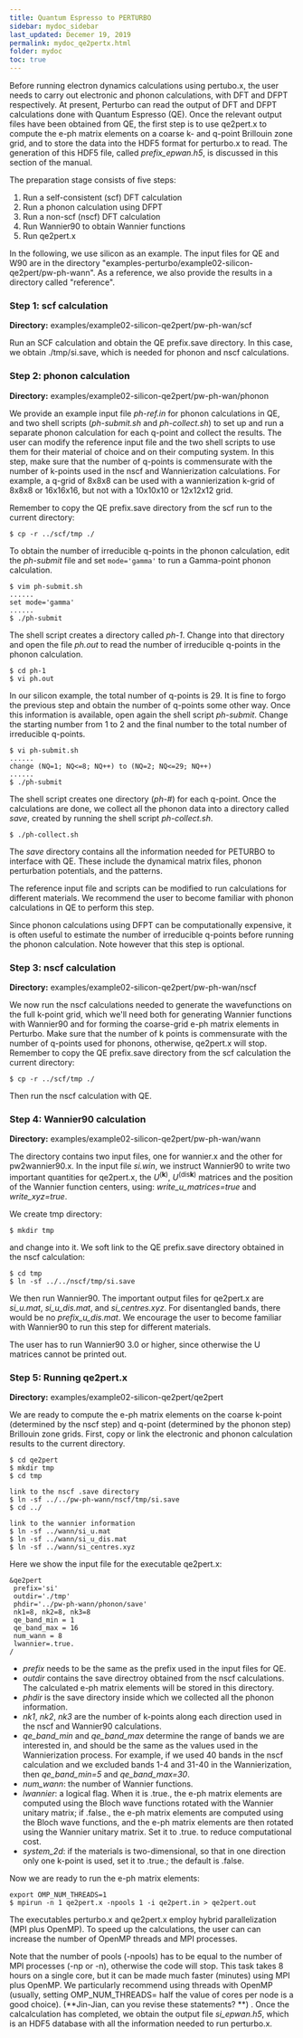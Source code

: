 ```yaml
---
title: Quantum Espresso to PERTURBO
sidebar: mydoc_sidebar
last_updated: Decemer 19, 2019
permalink: mydoc_qe2pertx.html
folder: mydoc
toc: true
---
```


Before running electron dynamics calculations using pertubo.x, the user needs to carry out electronic and phonon calculations, with DFT and DFPT respectively. At present, Perturbo can read the output of DFT and DFPT calculations done with Quantum Espresso (QE). Once the relevant output files have been obtained from QE, the first step is to use qe2pert.x to compute the e-ph matrix elements on a coarse k- and q-point Brillouin zone grid, and to store the data into the HDF5 format for perturbo.x to read. The generation of this HDF5 file, called _prefix\_epwan.h5_, is discussed in this section of the manual.

The preparation stage consists of five steps:

1. Run a self-consistent (scf) DFT calculation
2. Run a phonon calculation using DFPT
3. Run a non-scf (nscf) DFT calculation
4. Run Wannier90 to obtain Wannier functions
5. Run qe2pert.x

In the following, we use silicon as an example. The input files for QE and W90 are in the directory "examples-perturbo/example02-silicon-qe2pert/pw-ph-wann". As a reference, we also provide the results in a directory called "reference". 

### Step 1: scf calculation

<div markdown="span" class="alert alert-warning" role="alert"><i class="fa fa-folder"></i> <b>Directory:</b> examples/example02-silicon-qe2pert/pw-ph-wan/scf </div>

Run an SCF calculation and obtain the QE prefix.save directory. In this case, we obtain ./tmp/si.save, which is needed for phonon and nscf calculations.

### Step 2: phonon calculation

<div markdown="span" class="alert alert-warning" role="alert"><i class="fa fa-folder"></i> <b>Directory:</b> examples/example02-silicon-qe2pert/pw-ph-wan/phonon</div>

We provide an example input file  _ph-ref.in_ for phonon calculations in QE, and two shell scripts (_ph-submit.sh_ and _ph-collect.sh_) to set up and run a separate phonon calculation for each q-point and collect the results. The user can modify the reference input file and the two shell scripts to use them for their material of choice and on their computing system. In this step, make sure that the number of q-points is commensurate with the number of k-points used in the nscf and Wannierization calculations. For example, a q-grid of 8x8x8 can be used with a wannierization k-grid of 8x8x8 or 16x16x16, but not with a 10x10x10 or 12x12x12 grid.  

Remember to copy the QE prefix.save directory from the scf run to the current directory:

```
$ cp -r ../scf/tmp ./
```

To obtain the number of irreducible q-points in the phonon calculation, edit the _ph-submit_ file and set ```mode='gamma'``` to run a Gamma-point phonon calculation.

```
$ vim ph-submit.sh
......
set mode='gamma'
......
$ ./ph-submit
```

The shell script creates a directory called _ph-1_. Change into that directory and open the file _ph.out_ to read the number of irreducible q-points in the phonon calculation.

```
$ cd ph-1
$ vi ph.out
```

In our silicon example, the total number of q-points is 29. It is fine to forgo the previous step and obtain the number of q-points some other way. Once this information is available, open again the shell script _ph-submit_. Change the starting number from 1 to 2 and the final number to the total number of irreducible q-points. 

```
$ vi ph-submit.sh
......
change (NQ=1; NQ<=8; NQ++) to (NQ=2; NQ<=29; NQ++)
......
$ ./ph-submit
```

The shell script creates one directory (_ph-#_) for each q-point. Once the calculations are done, we collect all the phonon data into a directory called _save_, created by running the shell script _ph-collect.sh_.

```
$ ./ph-collect.sh
```

The _save_ directory contains all the information needed for PETURBO to interface with QE. These include the dynamical matrix files, phonon perturbation potentials, and the patterns.

The reference input file and scripts can be modified to run calculations for different materials. We recommend the user to become familiar with phonon calculations in QE to perform this step. 

Since phonon calculations using DFPT can be  computationally expensive, it is often useful to estimate the number of irreducible q-points before running the phonon calculation. Note however that this step is optional.

### Step 3: nscf calculation

<div markdown="span" class="alert alert-warning" role="alert"><i class="fa fa-folder"></i> <b>Directory:</b> examples/example02-silicon-qe2pert/pw-ph-wan/nscf</div>

We now run the nscf calculations needed to generate the wavefunctions on the full k-point grid, which we'll need both for generating Wannier functions with Wannier90 and for forming the coarse-grid e-ph matrix elements in Perturbo. Make sure that the number of k points is commensurate with the number of q-points used for phonons, otherwise, qe2pert.x will stop. Remember to copy the QE prefix.save directory from the scf calculation the current directory:

```
$ cp -r ../scf/tmp ./
```

Then run the nscf calculation with QE. 


### Step 4: Wannier90 calculation

<div markdown="span" class="alert alert-warning" role="alert"><i class="fa fa-folder"></i> <b>Directory:</b> examples/example02-silicon-qe2pert/pw-ph-wan/wann</div>

The directory contains two input files, one for wannier.x and the other for pw2wannier90.x. In the input file _si.win_, we instruct Wannier90 to write two important quantities for qe2pert.x, the $U^(\bm{k})$, $U^(\text{dis}\bm{k})$ matrices and the position of the Wannier function centers, using: _write\_u\_matrices=true_ and _write\_xyz=true_.

We create tmp directory:

```
$ mkdir tmp
```

and change into it. We soft link to the QE prefix.save directory obtained in the nscf calculation:

```
$ cd tmp
$ ln -sf ../../nscf/tmp/si.save 
```

We then run Wannier90. The important output files for qe2pert.x are _si\_u.mat_, _si\_u\_dis.mat_, and _si\_centres.xyz_. For disentangled bands, there would be no _prefix\_u\_dis.mat_. We encourage the user to become familiar with Wannier90 to run this step for different materials. 

The user has to run Wannier90 3.0 or higher, since otherwise the U matrices cannot be printed out. 

### Step 5: Running qe2pert.x 

<div markdown="span" class="alert alert-warning" role="alert"><i class="fa fa-folder"></i> <b>Directory:</b> examples/example02-silicon-qe2pert/qe2pert</div>

We are ready to compute the e-ph matrix elements on the coarse k-point (determined by the nscf step) and q-point (determined by the phonon step) Brillouin zone grids. First, copy or link the electronic and phonon calculation results to the current directory.

```
$ cd qe2pert
$ mkdir tmp
$ cd tmp 

link to the nscf .save directory
$ ln -sf ../../pw-ph-wann/nscf/tmp/si.save
$ cd ../

link to the wannier information
$ ln -sf ../wann/si_u.mat
$ ln -sf ../wann/si_u_dis.mat
$ ln -sf ../wann/si_centres.xyz
```

Here we show the input file for the executable qe2pert.x:

```
&qe2pert
 prefix='si'
 outdir='./tmp'
 phdir='../pw-ph-wann/phonon/save'
 nk1=8, nk2=8, nk3=8
 qe_band_min = 1
 qe_band_max = 16
 num_wann = 8
 lwannier=.true.
/ 
```

* _prefix_ needs to be the same as the prefix used in the input files for QE. 
* _outdir_ contains the save directroy obtained from the nscf calculations. The calculated e-ph matrix elements will be stored in this directory. 
* _phdir_ is the save directory inside which we collected all the phonon information.
* _nk1_, _nk2_, _nk3_ are the number of k-points along each direction used in the nscf and Wannier90 calculations.
* _qe\_band\_min_ and _qe\_band\_max_ determine the range of bands we are interested in, and should be the same as the values used in the Wannierization process. For example, if we used 40 bands in the nscf calculation and we excluded bands 1-4 and 31-40 in the Wannierization, then _qe\_band\_min=5_ and  _qe\_band\_max=30_.  
* _num\_wann_: the number of Wannier functions.
* _lwannier_: a logical flag. When it is .true., the e-ph matrix elements are computed using the Bloch wave functions rotated with the Wannier unitary matrix; if .false., the e-ph matrix elements are computed using  the Bloch wave functions, and the e-ph matrix elements are then rotated using the Wannier unitary matrix. Set it to .true. to reduce computational cost. 
* _system\_2d_: if the materials is two-dimensional, so that in one direction only one k-point is used, set it to .true.; the default is .false.

Now we are ready to run the e-ph matrix elements: 

```
export OMP_NUM_THREADS=1
$ mpirun -n 1 qe2pert.x -npools 1 -i qe2pert.in > qe2pert.out
```

The executables perturbo.x and qe2pert.x employ hybrid parallelization (MPI plus OpenMP). To speed up the calculations, the user can can increase the number of OpenMP threads and MPI processes. 

Note that the number of pools (-npools) has to be equal to the number of MPI processes (-np or -n), otherwise the code will stop. This task takes 8 hours on a single core, but it can be made much faster (minutes) using MPI plus OpenMP. We particularly recommend using threads with OpenMP (usually, setting OMP_NUM_THREADS= half the value of cores per node is a good choice). (**Jin-Jian, can you revise these statements? **) . Once the calcalculation has completed, we obtain the output file _si\_epwan.h5_, which is an HDF5 database with all the information needed to run perturbo.x.

